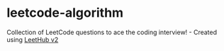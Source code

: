 # leetcode-algorithm
Collection of LeetCode questions to ace the coding interview! - Created using [LeetHub v2](https://github.com/arunbhardwaj/LeetHub-2.0)
